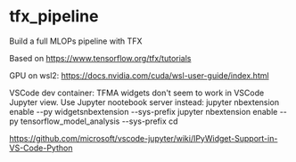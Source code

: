 # tfx_pipeline
Build a full MLOPs pipeline with TFX

Based on https://www.tensorflow.org/tfx/tutorials


GPU on wsl2: https://docs.nvidia.com/cuda/wsl-user-guide/index.html

VSCode dev container:
TFMA widgets don't seem to work in VSCode Jupyter view. Use Jupyter nootebook server instead:
jupyter nbextension enable --py widgetsnbextension --sys-prefix
jupyter nbextension enable --py tensorflow_model_analysis --sys-prefix
cd 

https://github.com/microsoft/vscode-jupyter/wiki/IPyWidget-Support-in-VS-Code-Python